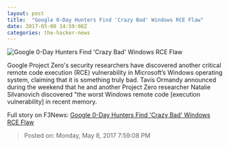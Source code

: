 ```yaml
---
layout: post
title:  "Google 0-Day Hunters Find 'Crazy Bad' Windows RCE Flaw"
date: 2017-05-08 14:59:08Z
categories: the-hacker-news
---
```


![Google 0-Day Hunters Find 'Crazy Bad' Windows RCE Flaw](https://3.bp.blogspot.com/-eA4mUrxsfY8/WRBKbTlSeII/AAAAAAAAsgw/oPyhjYZhbxMhNZY9cI4s2pXo-827sFcsQCLcB/s1600/windows-zero-day-remote-code-execution-exploit.png)

Google Project Zero's security researchers have discovered another critical remote code execution (RCE) vulnerability in Microsoft’s Windows operating system, claiming that it is something truly bad. Tavis Ormandy announced during the weekend that he and another Project Zero researcher Natalie Silvanovich discovered "the worst Windows remote code [execution vulnerability] in recent memory.


Full story on F3News: [Google 0-Day Hunters Find 'Crazy Bad' Windows RCE Flaw](http://www.f3nws.com/n/hWeDPJ)

> Posted on: Monday, May 8, 2017 7:59:08 PM

